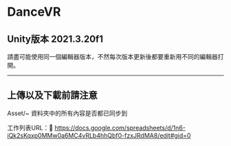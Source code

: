 # DanceVR

## Unity版本 2021.3.20f1
請盡可能使用同一個編輯器版本，不然每次版本更新後都要重新用不同的編輯器打開。

---
## 上傳以及下載前請注意
Asset/~ 資料夾中的所有內容是否都已同步到

工作列表URL：🔗 https://docs.google.com/spreadsheets/d/1n6-iQk2sKqxp0MMw0a6MC4vRLb4hhQbf0-fzxJRdMA8/edit#gid=0
